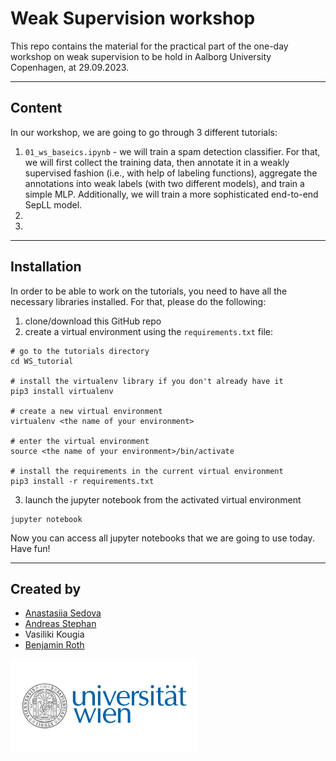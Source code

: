# Weak Supervision workshop

This repo contains the material for the practical part of the one-day workshop on weak supervision to be hold in Aalborg University Copenhagen, at 29.09.2023. 

---
## Content 

In our workshop, we are going to go through 3 different tutorials: 
1. `01_ws_baseics.ipynb` - we will train a spam detection classifier. 
For that, we will first collect the training data, then annotate it in a weakly supervised fashion 
(i.e., with help of labeling functions),
aggregate the annotations into weak labels (with two different models),
and train a simple MLP. 
Additionally, we will train a more sophisticated end-to-end SepLL model. 
2. 
3.
 
---
## Installation

In order to be able to work on the tutorials, you need to have all the necessary libraries installed. 
For that, please do the following: 
1. clone/download this GitHub repo
2. create a virtual environment using the `requirements.txt` file:
```
# go to the tutorials directory 
cd WS_tutorial

# install the virtualenv library if you don't already have it
pip3 install virtualenv       

# create a new virtual environment  
virtualenv <the name of your environment>  

# enter the virtual environment         
source <the name of your environment>/bin/activate

# install the requirements in the current virtual environment 
pip3 install -r requirements.txt
```
3. launch the jupyter notebook from the activated virtual environment
```
jupyter notebook 
```

Now you can access all jupyter notebooks that we are going to use today. Have fun!

---
## Created by

- [Anastasiia Sedova](https://anasedova.github.io)
- [Andreas Stephan](https://andst.github.io)
- Vasiliki Kougia
- [Benjamin Roth](http://benjaminroth.net/)

<img src="img/Uni_Logo_2016.jpg" width="300"/>





